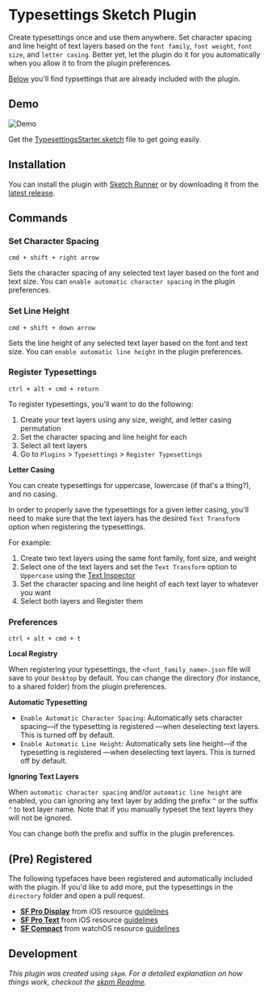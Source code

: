 # Typesettings Sketch Plugin

Create typesettings once and use them anywhere. Set character spacing and line height of text layers based on the `font family`, `font weight`, `font size`, and `letter casing`. Better yet, let the plugin do it for you automatically when you allow it to from the plugin preferences.

[Below](#pre-registered) you'll find typsettings that are already included with the plugin.

## Demo

![Demo](/docs/demo.gif)

Get the [TypesettingsStarter.sketch](/sketch/TypesettingsStarter.sketch) file to get going easily.

## Installation

You can install the plugin with [Sketch Runner](https://sketchrunner.com) or by downloading it from the [latest release](https://github.com/buames/typesettings-sketch-plugin/releases/latest).

## Commands

### Set Character Spacing

```
cmd + shift + right arrow
```

Sets the character spacing of any selected text layer based on the font and text size. You can `enable automatic character spacing` in the plugin preferences.

### Set Line Height

```
cmd + shift + down arrow
```

Sets the line height of any selected text layer based on the font and text size. You can `enable automatic line height` in the plugin preferences.

### Register Typesettings

```
ctrl + alt + cmd + return
```

To register typesettings, you'll want to do the following:

1. Create your text layers using any size, weight, and letter casing permutation
2. Set the character spacing and line height for each
2. Select all text layers
3. Go to `Plugins` > `Typesettings` > `Register Typesettings`

**Letter Casing**

You can create typesettings for uppercase, lowercase (if that's a thing?), and no casing.

In order to properly save the typesettings for a given letter casing, you'll need to make sure that the text layers has the desired `Text Transform` option when registering the typesettings.

For example:
1. Create two text layers using the same font family, font size, and weight
2. Select one of the text layers and set the `Text Transform` option to `Uppercase` using the [Text Inspector](https://sketchapp.com/docs/text/text-inspector)
3. Set the character spacing and line height of each text layer to whatever you want
4. Select both layers and Register them

### Preferences

```
ctrl + alt + cmd + t
```

**Local Registry**

When registering your typesettings, the `<font_family_name>.json` file will save to your `Desktop` by default. You can change the directory (for instance, to a shared folder) from the plugin preferences.

**Automatic Typesetting**

- `Enable Automatic Character Spacing`: Automatically sets character spacing—if the typesetting is registered —when deselecting text layers. This is turned off by default.
- `Enable Automatic Line Height`: Automatically sets line height—if the typesetting is registered —when deselecting text layers. This is turned off by default.

**Ignoring Text Layers**

When `automatic character spacing` and/or `automatic line height` are enabled, you can ignoring any text layer by adding the prefix `^` or the suffix `^` to text layer name. Note that if you manually typeset the text layers they will not be ignored.

You can change both the prefix and suffix in the plugin preferences.

## (Pre) Registered

The following typefaces have been registered and automatically included with the plugin. If you'd like to add more, put the typesettings in the `directory` folder and open a pull request.

- **[SF Pro Display](https://developer.apple.com/fonts)** from iOS resource [guidelines](https://developer.apple.com/design/resources)
- **[SF Pro Text](https://developer.apple.com/fonts)** from iOS resource [guidelines](https://developer.apple.com/design/resources)
- **[SF Compact](https://developer.apple.com/fonts)** from watchOS resource [guidelines](https://developer.apple.com/design/resources)

## Development

_This plugin was created using `skpm`. For a detailed explanation on how things work, checkout the [skpm Readme](https://github.com/skpm/skpm/blob/master/README.md)._

